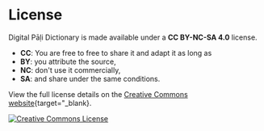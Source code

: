 # License

Digital Pāḷi Dictionary is made available under a __CC BY-NC-SA 4.0__ license. 

- __CC__: You are free to free to share it and adapt it as long as
- __BY__: you attribute the source, 
- __NC__: don't use it commercially, 
- __SA__: and share under the same conditions.

View the full license details on the [Creative Commons website](http://creativecommons.org/licenses/by-nc-sa/4.0/){target="_blank}. 

<a rel="license" href="http://creativecommons.org/licenses/by-nc-sa/4.0/" target="_blank"><img alt="Creative Commons License" style="border-width:0" src="https://i.creativecommons.org/l/by-nc-sa/4.0/88x31.png" /></a><br />



